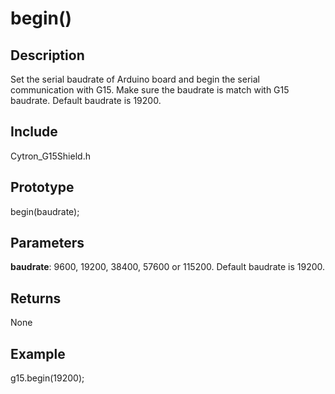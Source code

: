 # begin() #

## Description ##
Set the serial baudrate of Arduino board and begin the serial communication with G15. Make sure the baudrate is match with G15 baudrate. Default baudrate is 19200.

## Include ##
Cytron_G15Shield.h

## Prototype ##
begin(baudrate);

## Parameters ##
**baudrate**: 9600, 19200, 38400, 57600 or 115200. Default baudrate is 19200.

## Returns ##
None

## Example ##
g15.begin(19200);
